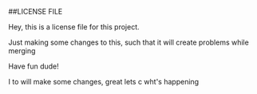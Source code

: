 ##LICENSE FILE

Hey, this is a license file for this project.

Just making some changes to this, such that it will create problems while merging

Have fun dude!

I to will make some changes, great lets c wht's happening
